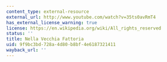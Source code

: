 ```yaml
---
content_type: external-resource
external_url: http://www.youtube.com/watch?v=35ts0avRmT4
has_external_license_warning: true
license: https://en.wikipedia.org/wiki/All_rights_reserved
status: ''
title: Nella Vecchia Fattoria
uid: 9f9bc3bd-728a-4d80-b8bf-4e6187321411
wayback_url: ''
---
```

